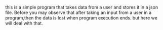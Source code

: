 this is a simple program that takes data from a user and stores it in a json file.
Before you may observe that after taking an input from a user in a program,then the data is lost when program execution ends.
but here we will deal with that.
